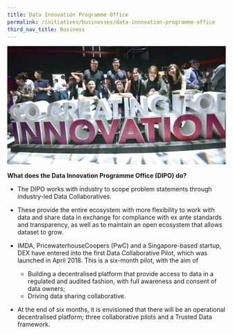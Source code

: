 ```yaml
---
title: Data Innovation Programme Office
permalink: /initiatives/businesses/data-innovation-programme-office
third_nav_title: Business
---
```


![Data innovation programme office](/images/initiatives/DIPO.jpg)


**What does the Data Innovation Programme Office (DIPO) do?**

-   The DIPO works with industry to scope problem statements through industry-led Data Collaboratives.
-   These provide the entire ecosystem with more flexibility to work with data and share data in exchange for compliance with ex ante standards and transparency, as well as to maintain an open ecosystem that allows dataset to grow.
-   IMDA, PricewaterhouseCoopers (PwC) and a Singapore-based startup, DEX have entered into the first Data Collaborative Pilot, which was launched in April 2018. This is a six-month pilot, with the aim of

	-   Building a decentralised platform that provide access to data in a regulated and audited fashion, with full awareness and consent of data owners;
	-   Driving data sharing collaborative.

-   At the end of six months, it is envisioned that there will be an operational decentralised platform; three collaborative pilots and a Trusted Data framework.